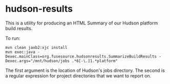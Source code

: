 hudson-results
==============
This is a utility for producing an HTML Summary of our Hudson platform build results.

To run:

    mvn clean jaxb2:xjc install
    mvn exec:java -Dexec.mainClass=org.fusesource.hudsonresults.SummarizeBuildResults -Dexec.args="/mnt/hudson/jobs .*6[-\.]1.*platform"

The first argument is the location of Hudson's jobs directory.  The second is a regular expression for project directories that we want to report on.






